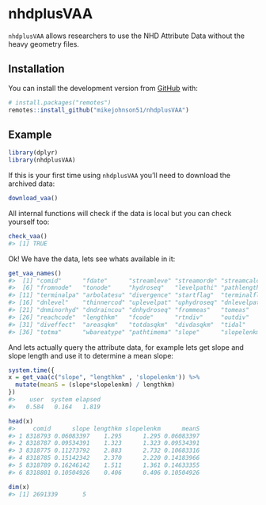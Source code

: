 
<!-- README.md is generated from README.Rmd. Please edit that file -->

# nhdplusVAA

<!-- badges: start -->

<!-- badges: end -->

`nhdplusVAA` allows researchers to use the NHD Attribute Data without
the heavy geometry files.

## Installation

You can install the development version from
[GitHub](https://github.com/) with:

``` r
# install.packages("remotes")
remotes::install_github("mikejohnson51/nhdplusVAA")
```

## Example

``` r
library(dplyr)
library(nhdplusVAA)
```

If this is your first time using `nhdplusVAA` you’ll need to download
the archived data:

``` r
download_vaa()
```

All internal functions will check if the data is local but you can check
yourself too:

``` r
check_vaa()
#> [1] TRUE
```

Ok\! We have the data, lets see whats available in it:

``` r
get_vaa_names()
#>  [1] "comid"      "fdate"      "streamleve" "streamorde" "streamcalc"
#>  [6] "fromnode"   "tonode"     "hydroseq"   "levelpathi" "pathlength"
#> [11] "terminalpa" "arbolatesu" "divergence" "startflag"  "terminalfl"
#> [16] "dnlevel"    "thinnercod" "uplevelpat" "uphydroseq" "dnlevelpat"
#> [21] "dnminorhyd" "dndraincou" "dnhydroseq" "frommeas"   "tomeas"    
#> [26] "reachcode"  "lengthkm"   "fcode"      "rtndiv"     "outdiv"    
#> [31] "diveffect"  "areasqkm"   "totdasqkm"  "divdasqkm"  "tidal"     
#> [36] "totma"      "wbareatype" "pathtimema" "slope"      "slopelenkm"
```

And lets actually query the attribute data, for example lets get slope
and slope length and use it to determine a mean slope:

``` r
system.time({
x = get_vaa(c("slope", "lengthkm" , 'slopelenkm')) %>% 
  mutate(meanS = (slope*slopelenkm) / lengthkm)
})
#>    user  system elapsed 
#>   0.584   0.164   1.819
```

``` r
head(x)
#>     comid      slope lengthkm slopelenkm      meanS
#> 1 8318793 0.06083397    1.295      1.295 0.06083397
#> 2 8318787 0.09534391    1.323      1.323 0.09534391
#> 3 8318775 0.11273792    2.883      2.732 0.10683316
#> 4 8318785 0.15142342    2.370      2.220 0.14183966
#> 5 8318789 0.16246142    1.511      1.361 0.14633355
#> 6 8318801 0.10504926    0.406      0.406 0.10504926

dim(x)
#> [1] 2691339       5
```
